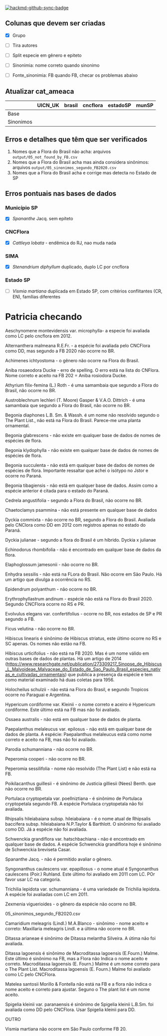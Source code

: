 [![hackmd-github-sync-badge](https://hackmd.io/a1llZOqCTw6DEZoUCJ1q2g/badge)](https://hackmd.io/a1llZOqCTw6DEZoUCJ1q2g)


## Colunas que devem ser criadas 

- [x] Grupo
- [ ] Tira autores
- [ ] Split especie em gênero e epiteto
- [ ] Sinonimia: nome correto quando sinonimo
- [ ] Fonte_sinonimia: FB quando FB, checar os problemas abaixo


## Atualizar cat_ameaca


|           | UICN_UK  | brasil   | cncflora | estadoSP |  munSP   |
|-----------| -------- | -------- | -------- | -------- | -------- |
| Base      |          |          |          |          |          |
| Sinonimos |          |          |          |          |          |



## Erros e detalhes que têm que ser verificados

1. Nomes que a Flora do Brasil não acha: arquivos `output/05_not_found_by_FB.csv`
1. Nomes que a Flora do Brasil acha mas ainda considera sinônimos: arquivos `output/05_sinonimos_segundo_FB2020.csv`
1. Nomes que a Flora do Brasil acha e corrige mas detecta no Estado de SP


## Erros pontuais nas bases de dados

### Município SP
- [x] _Spananthe_ Jacq. sem epíteto

### CNCFlora
- [x] _Cattleya lobata_ - endêmica do RJ, nao muda nada

### SIMA 
- [x] _Stenandrium diphyllum_ duplicado, duplo LC por cncflora

### Estado SP
- [ ] _Vismia martiana_ duplicada em Estado SP, com critérios conflitantes (CR, EN), famílias diferentes

# Patricia checando
Aeschynomene montevidensis var. microphylla- a especie foi avaliada como LC pelo cncflora em 2012.

Alternanthera malmeana R.E.Fr. - a espécie foi avaliada pelo CNCFlora como DD, mas segundo a FB 2020 não ocorre no BR.

Achimenes ichtyostoma - o gênero não ocorre na Flora do Brasil.

Aniba rosaeodora Ducke - erro de spelling. O erro está na lista do CNFlora. Nome correto e aceito na FB 202 = Aniba rosiodora Ducke.

Athyrium filix-femina (L.) Roth - é uma samambaia que segundo a Flora do Brasil, não ocorre no BR.

Austroblechnum lechleri (T. Moore) Gasper & V.A.O. Dittrich - é uma samambaia que segundo a Flora do Brasil, não ocorre no BR.

Begonia diaphones L.B. Sm. & Wassh. é um nome não resolvido segundo o The Plant List., não está na Flora do Brasil. Parece-me uma planta ornamental.

Begonia glabrescens - não existe em qualquer base de dados de nomes de espécies de flora.

Begonia klydophylla - não existe em qualquer base de dados de nomes de espécies de flora.

Begonia succulenta - não está em qualquer base de dados de nomes de espécies de flora. Importante ressaltar que achei o isótypo no Jstor e ocorre no Paraná.

Begonia tibagiensis - não está em qualquer base de dados. Assim como a espécie anterior é citada para o estado do Paraná.

Cedrela angustifolia -  segundo a Flora do Brasil, não ocorre no BR.

Chaetoclamys psammina - não está presente em qualquer base de dados

Dyckia commixta - não ocorre no BR, segundo a Flora do Brasil. Avaliada pelo CNClora como DD em 2012 com registros apenas no estado do Paraná.

Dyckia julianae - segundo a flora do Brasil é um híbrido. Dyckia x julianae

Echinodorus rhombifolia - não é encontrado em qualquer base de dados da flora.

Elaphoglossum jamesonii - não ocorre no BR.

Enhydra sessilis - não está na FLora do Brasil. Não ocorre em São Paulo. Há um artigo que divulga a ocorrência no RS.

Epidendrum polyanthum - não ocorre no BR.

Erythrophyllastrum andinum - espécie não está na Flora do Brasil 2020. Segundo CNCFlora ocorre no RS e PR. 

Evolvulus elegans var. confertifolius - ocorre no BR, nos estados de SP e PR segundo a FB.

Ficus velutina - não ocorre no BR.

Hibiscus linearis é sinônimo de Hibiscus striatus, este último ocorre no RS e SC apenas. Os nomes não estão na FB.

Hibiscus urticifolius - não está na FB 2020. Mas é um nome válido em outras bases de dados de plantas. Há um artigo de 2014 (https://www.researchgate.net/publication/273309217_Sinopse_de_Hibiscus_L_Malvoideae_Malvaceae_do_Estado_de_Sao_Paulo_Brasil_especies_nativas_e_cultivadas_ornamentais) que publica a presença da espécie e tem como material examinado há duas coletas para 1956.

Holocheilus schulzii - não está na Flora do Brasil, e segundo Tropicos ocorre no Paraguai e Argentina.

Hypericum cordiforme var. Kleinii - o nome correto e aceiro é Hypericum cordiforme. Este último está na FB mas não foi avaliado.

Ossaea australis - não está em qualquer base de dados de planta.

Paepalanthus melaleucus var. epilosus - não está em qualquer base de dados de planta. A espécie: Paepalanthus melaleucus está como nome correto e aceito na FB, mas não foi avaliado.

Parodia schumanniana - não ocorre no BR.

Peperomia cooperi - não ocorre no BR.

Peperomia sessilifolia - nome não resolvido (The Plant List) e não está na FB.

Poikilacanthus guillesii - é sinônimo de Justicia gilliesii (Nees) Benth. que não ocorre no BR.

Portulaca cryptopetala var. poellniztiana - é sinônimo de Portulaca cryptopetala segundo FB. A espécie Portulaca cryptopetala não foi avaliada.

Rhipsalis hileiabaiana subsp. hileiabaiana - é o nome atual de Rhipsalis baccifera subsp. hileiabaiana N.P.Taylor & Barthlott. O sinônimo foi avaliado como DD. Já a espécie não foi avaliada.

Schwenckia grandiflora var. hatschbachiana - não é encontrado em qualquer base de dados. A espécie Schwenckia grandiflora hoje é sinônimo de Schwenckia breviseta Casar.

Spananthe Jacq. - não é permitido avaliar o gênero. 

Syngonanthus caulescens var. epapillosus - o nome atual é Syngonanthus caulescens (Poir.) Ruhland. Este último foi avaliado em 2011 com LC. POr favor usar LC na categoria.

Trichilia lepidota var. schumanniana - é uma variedade de Trichilia lepidota. A espécie foi avaliadas com LC em 2011.

Zexmenia viguerioides - o gênero da espécie não ocorre no BR. 

05_sinonimos_segundo_FB2020.csv

Camaridium meleagris (Lindl.) M.A.Blanco - sinônimo - nome aceito e correto: Maxillaria meleagris Lindl. e a última não ocorre no BR.

Ditassa arianeae é sinônimo de Ditassa melantha Silveira. A útima não foi avaliada.

Ditassa lagoensis é sinônimo de Macroditassa lagoensis (E.Fourn.) Malme. Este último é sinônimo na FB, mas a Flora não Indica o nome aceito e correto. Macroditassa lagoensis (E. Fourn.) Malme é um nome correto para o The Plant List. Macroditassa lagoensis (E. Fourn.) Malme foi avaliado como LC pelo CNCFlora.

Matelea santosii Morillo & Fontella não está na FB e a flora não indica o nome aceito e correto para ajustar. Seguno o The plant list é um nome aceito.

Spigelia kleinii var. paranaensis é sinônimo de 
Spigelia kleinii L.B.Sm. foi avaliada como DD pelo CNCFlora. Usar Spigelia kleinii para DD.


OUTRO

Vismia martiana não ocorre em São Paulo conforme FB 20.



